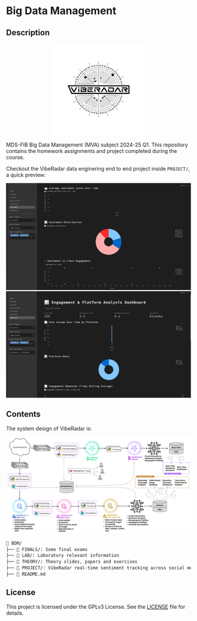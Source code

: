# Big Data Management


## Description 

<div align="center">
  <img src="RESOURCES/logo.png" alt="Logo" width="250"/>
</div>

MDS-FIB Big Data Management (MVA) subject 2024-25 Q1. This repository contains the homework assignments and project completed during the course.

Checkout the VibeRadar data enginering end to end project inside `PROJECT/`, a quick preview:

<img src="RESOURCES/sentiment.png" alt="Sentiment Analysis" width="800"/>

<img src="RESOURCES/dashboard.png" alt="Dashboard" width="800"/>


## Contents

The system design of VibeRadar is:

![High level System Design](RESOURCES/diagram.png)


```bash
📁 BDM/
├── 📁 FINALS/: Some final exams
├── 📁 LAB/: Laboratory relevant information
├── 📁 THEORY/: Theory slides, papers and exercises
├── 📁 PROJECT/: VibeRadar real-time sentiment tracking across social media platforms, huge data engineering EtE project.
├── 📄 README.md
```
## License

This project is licensed under the GPLv3 License. See the [LICENSE](./LICENSE) file for details.
